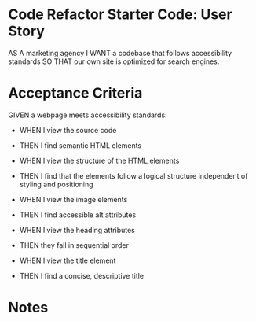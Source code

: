 # Code Refactor Starter Code: User Story

AS A marketing agency
I WANT a codebase that follows accessibility standards
SO THAT our own site is optimized for search engines.

# Acceptance Criteria

GIVEN a webpage meets accessibility standards:

* WHEN I view the source code

* THEN I find semantic HTML elements

* WHEN I view the structure of the HTML elements

* THEN I find that the elements follow a logical structure independent of styling and positioning

* WHEN I view the image elements

* THEN I find accessible alt attributes

* WHEN I view the heading attributes

* THEN they fall in sequential order

* WHEN I view the title element

* THEN I find a concise, descriptive title

# Notes

